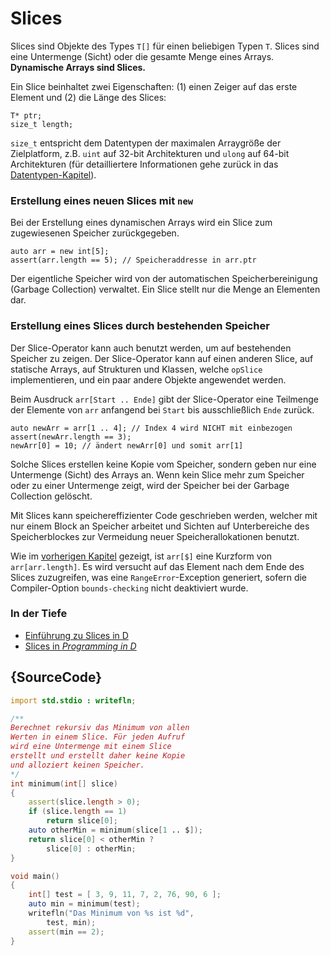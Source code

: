 # Slices

Slices sind Objekte des Types `T[]` für einen beliebigen Typen `T`.
Slices sind eine Untermenge (Sicht) oder die gesamte Menge
eines Arrays.
**Dynamische Arrays sind Slices.**

Ein Slice beinhaltet zwei Eigenschaften: (1) einen Zeiger auf das erste Element und
(2) die Länge des Slices:

    T* ptr;
    size_t length;

`size_t` entspricht dem Datentypen der maximalen Arraygröße der Zielplatform,
z.B. `uint` auf 32-bit Architekturen und `ulong` auf 64-bit Architekturen
(für detailliertere Informationen gehe zurück in das [Datentypen-Kapitel](basics/basic-types)).

### Erstellung eines neuen Slices mit `new`

Bei der Erstellung eines dynamischen Arrays wird ein Slice zum
zugewiesenen Speicher zurückgegeben.

    auto arr = new int[5];
    assert(arr.length == 5); // Speicheraddresse in arr.ptr

Der eigentliche Speicher wird von der automatischen Speicherbereinigung
(Garbage Collection) verwaltet. Ein Slice stellt nur die Menge an Elementen dar.

### Erstellung eines Slices durch bestehenden Speicher

Der Slice-Operator kann auch benutzt werden, um auf bestehenden Speicher zu zeigen.
Der Slice-Operator kann auf einen anderen Slice, auf statische Arrays, auf
Strukturen und Klassen, welche `opSlice` implementieren, und ein paar andere Objekte
angewendet werden.

Beim Ausdruck `arr[Start .. Ende]` gibt der Slice-Operator eine Teilmenge
der Elemente von `arr` anfangend bei `Start` bis aus­schließ­lich `Ende` zurück.

    auto newArr = arr[1 .. 4]; // Index 4 wird NICHT mit einbezogen
    assert(newArr.length == 3);
    newArr[0] = 10; // ändert newArr[0] und somit arr[1]

Solche Slices erstellen keine Kopie vom Speicher, sondern geben nur eine
Untermenge (Sicht) des Arrays an. Wenn kein Slice mehr zum Speicher oder zu einer
Untermenge zeigt, wird der Speicher bei der Garbage Collection gelöscht.

Mit Slices kann speichereffizienter Code geschrieben werden, welcher mit nur einem
Block an Speicher arbeitet und Sichten auf Unterbereiche des Speicherblockes zur
Vermeidung neuer Speicherallokationen benutzt.

Wie im [vorherigen Kapitel](basics/arrays) gezeigt, ist `arr[$]` eine Kurzform von
`arr[arr.length]`. Es wird versucht auf das Element nach dem Ende des Slices
zuzugreifen, was eine `RangeError`-Exception generiert, sofern die Compiler-Option
`bounds-checking` nicht deaktiviert wurde.

### In der Tiefe

- [Einführung zu Slices in D](http://dlang.org/d-array-article.html)
- [Slices in _Programming in D_](http://ddili.org/ders/d.en/slices.html)

## {SourceCode}

```d
import std.stdio : writefln;

/**
Berechnet rekursiv das Minimum von allen
Werten in einem Slice. Für jeden Aufruf
wird eine Untermenge mit einem Slice
erstellt und erstellt daher keine Kopie
und alloziert keinen Speicher.
*/
int minimum(int[] slice)
{
    assert(slice.length > 0);
    if (slice.length == 1)
        return slice[0];
    auto otherMin = minimum(slice[1 .. $]);
    return slice[0] < otherMin ?
        slice[0] : otherMin;
}

void main()
{
    int[] test = [ 3, 9, 11, 7, 2, 76, 90, 6 ];
    auto min = minimum(test);
    writefln("Das Minimum von %s ist %d",
        test, min);
    assert(min == 2);
}
```